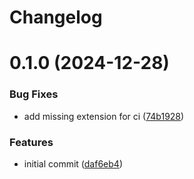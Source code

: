# Changelog

# 0.1.0 (2024-12-28)


### Bug Fixes

* add missing extension for ci ([74b1928](https://github.com/mortenscheel/task-flow/commit/74b192865656c64a97a81b97e2ca0a36c224215e))


### Features

* initial commit ([daf6eb4](https://github.com/mortenscheel/task-flow/commit/daf6eb47bdd27ad477bffc4344527fe445dc5d27))
